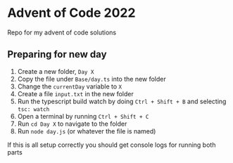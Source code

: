 # Advent of Code 2022

Repo for my advent of code solutions

## Preparing for new day

1. Create a new folder, `Day X`
2. Copy the file under `Base/day.ts` into the new folder
3. Change the `currentDay` variable to `X`
4. Create a file `input.txt` in the new folder
5. Run the typescript build watch by doing `Ctrl + Shift + B` and selecting `tsc: watch`
6. Open a terminal by running `Ctrl + Shift + C`
7. Run `cd Day X` to navigate to the folder
8. Run `node day.js` (or whatever the file is named)

If this is all setup correctly you should get console logs for running both parts
